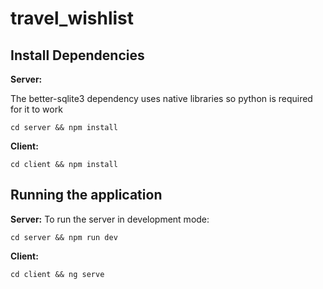 # travel_wishlist
 
## Install Dependencies
**Server:**

The better-sqlite3 dependency uses native libraries so python is required for it to work

    cd server && npm install
**Client:**

    cd client && npm install

## Running the application
**Server:**
To run the server in development mode:

    cd server && npm run dev

**Client:**

    cd client && ng serve
